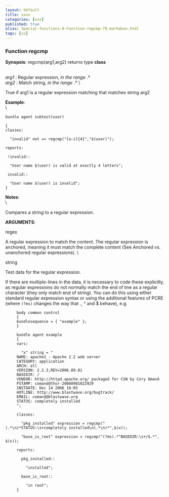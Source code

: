 ```yaml
---
layout: default
title: xxxx
categories: [xxx]
published: true
alias: Special-functions-0-Function-regcmp-79.markdown.html
tags: [xx]
---
```


### Function regcmp

**Synopsis**: regcmp(arg1,arg2) returns type **class**

\
 *arg1* : Regular expression, *in the range* .\* \
 *arg2* : Match string, *in the range* .\* \

True if arg1 is a regular expression matching that matches string arg2

**Example**:\
 \

    bundle agent subtest(user)

    {
    classes:

      "invalid" not => regcmp("[a-z]{4}","$(user)");

    reports:

     !invalid::

      "User name $(user) is valid at exactly 4 letters";

     invalid::

      "User name $(user) is invalid";
    }

**Notes**:\
 \

Compares a string to a regular expression.

**ARGUMENTS**:

regex

A regular expression to match the content. The regular expression is
anchored, meaning it must match the complete content (See Anchored vs.
unanchored regular expressions). \

string

Test data for the regular expression.

If there are multiple-lines in the data, it is necessary to code these
explicitly, as regular expressions do not normally match the end of line
as a regular character (they only match end of string). You can do this
using either standard regular expression syntax or using the additional
features of PCRE (where `(?ms)` changes the way that ., \^ and \$
behave), e.g.

         
         body common control
         {
         bundlesequence = { "example" };
         }
         
         bundle agent example
         {
         vars:
         
           "x" string = "
         NAME: apache2 - Apache 2.2 web server
         CATEGORY: application
         ARCH: all
         VERSION: 2.2.3,REV=2006.09.01
         BASEDIR: /
         VENDOR: http://httpd.apache.org/ packaged for CSW by Cory Omand
         PSTAMP: comand@thor-20060901022929
         INSTDATE: Dec 14 2006 16:05
         HOTLINE: http://www.blastwave.org/bugtrack/
         EMAIL: comand@blastwave.org
         STATUS: completely installed
         ";
         
         classes:
         
           "pkg_installed" expression = regcmp("(.*\n)*STATUS:\s+completely installed\n(.*\n)*",$(x));
         
           "base_is_root" expression = regcmp("(?ms).*^BASEDIR:\s+/$.*", $(x));
         
         reports:
         
           pkg_installed::
         
             "installed";
         
           base_is_root::
         
             "in root";
         }
         
         
